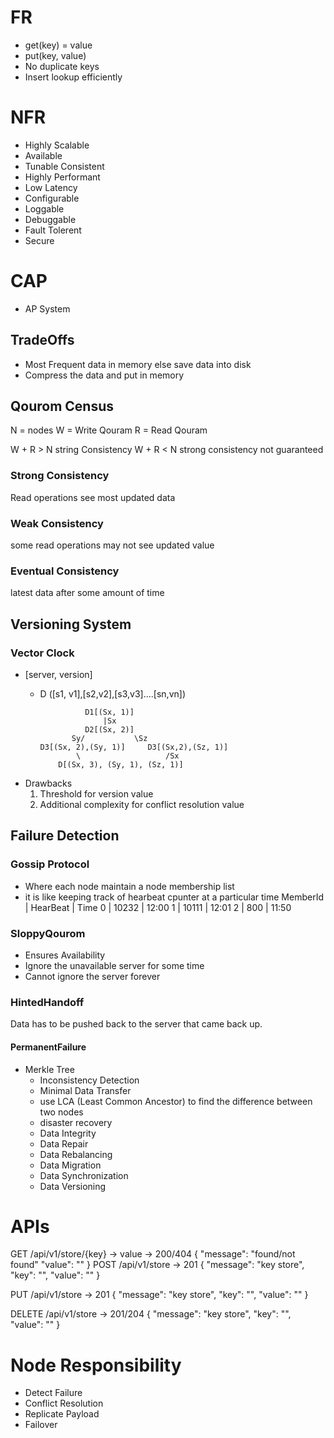 # FR
- get(key) = value
- put(key, value)
- No duplicate keys
- Insert lookup efficiently

# NFR
- Highly Scalable
- Available
- Tunable Consistent
- Highly Performant
- Low Latency
- Configurable
- Loggable
- Debuggable
- Fault Tolerent
- Secure

# CAP
- AP System

## TradeOffs
- Most Frequent data in memory else save data into disk
- Compress the data and put in memory


## Qourom Census
N = nodes
W = Write Qouram
R = Read Qouram

W + R > N string Consistency
W + R < N strong consistency not guaranteed

### Strong Consistency
Read operations see most updated data
### Weak Consistency
some read operations may not see updated value
### Eventual Consistency
latest data after some amount of time


## Versioning System
### Vector Clock
- [server, version]
  - D ([s1, v1],[s2,v2],[s3,v3]....[sn,vn])

                  D1[(Sx, 1)]
                      |Sx
                  D2[(Sx, 2)]
               Sy/           \Sz
        D3[(Sx, 2),(Sy, 1)]     D3[(Sx,2),(Sz, 1)]
                \                   /Sx
            D[(Sx, 3), (Sy, 1), (Sz, 1)]

- Drawbacks
  1. Threshold for version value
  2. Additional complexity for conflict resolution value


## Failure Detection
### Gossip Protocol
- Where each node maintain a node membership list
- it is like keeping track of hearbeat cpunter at a particular time
    MemberId | HearBeat | Time
      0 | 10232 | 12:00
      1 | 10111 | 12:01
      2 | 800   | 11:50

### SloppyQourom
- Ensures Availability
- Ignore the unavailable server for some time
- Cannot ignore the server forever

### HintedHandoff
Data has to be pushed back to the server that came back up.
#### PermanentFailure
- Merkle Tree
  - Inconsistency Detection
  - Minimal Data Transfer
  - use LCA (Least Common Ancestor) to find the difference between two nodes
  - disaster recovery
  - Data Integrity
  - Data Repair
  - Data Rebalancing
  - Data Migration
  - Data Synchronization
  - Data Versioning


# APIs
GET /api/v1/store/{key} -> value -> 200/404 {
  "message": "found/not found"
  "value": ""
}
POST /api/v1/store -> 201 {
  "message": "key store",
  "key": "",
  "value": ""
} 

PUT /api/v1/store -> 201 {
  "message": "key store",
  "key": "",
  "value": ""
} 

DELETE /api/v1/store -> 201/204 {
"message": "key store",
"key": "",
"value": ""
} 

# Node Responsibility
- Detect Failure
- Conflict Resolution
- Replicate Payload
- Failover


